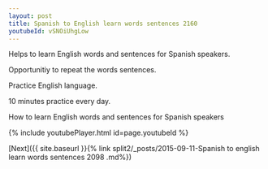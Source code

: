 ```yaml
---
layout: post
title: Spanish to English learn words sentences 2160 
youtubeId: vSNOiUhgLow
---
```

 
 
Helps to learn English words and sentences for Spanish speakers.

Opportunitiy to repeat the words sentences. 

Practice English language. 
 
10 minutes practice every day. 
 
How to learn English words and sentences for Spanish speakers 
 
{% include youtubePlayer.html id=page.youtubeId %}
 
 
[Next]({{ site.baseurl }}{% link  split2/_posts/2015-09-11-Spanish to english learn words sentences 2098 .md%})
 

